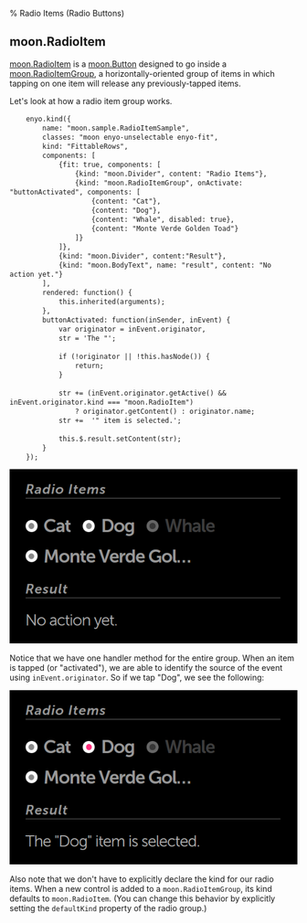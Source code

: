 % Radio Items (Radio Buttons)

## moon.RadioItem

[moon.RadioItem](../../api.html#moon.RadioItem) is a
[moon.Button](../../api.html#moon.Button) designed to go inside a
[moon.RadioItemGroup](../../api.html#moon.RadioItemGroup), a
horizontally-oriented group of items in which tapping on one item will release
any previously-tapped items.

Let's look at how a radio item group works.

        enyo.kind({
            name: "moon.sample.RadioItemSample",
            classes: "moon enyo-unselectable enyo-fit",
            kind: "FittableRows",
            components: [
                {fit: true, components: [
                    {kind: "moon.Divider", content: "Radio Items"},
                    {kind: "moon.RadioItemGroup", onActivate: "buttonActivated", components: [
                        {content: "Cat"},
                        {content: "Dog"},
                        {content: "Whale", disabled: true},
                        {content: "Monte Verde Golden Toad"}
                    ]}
                ]},
                {kind: "moon.Divider", content:"Result"},
                {kind: "moon.BodyText", name: "result", content: "No action yet."}
            ],
            rendered: function() {
                this.inherited(arguments);
            },
            buttonActivated: function(inSender, inEvent) {
                var originator = inEvent.originator,
                str = 'The "';
 
                if (!originator || !this.hasNode()) {
                    return;
                }

                str += (inEvent.originator.getActive() && inEvent.originator.kind === "moon.RadioItem")
                    ? originator.getContent() : originator.name;
                str +=  '" item is selected.';

                this.$.result.setContent(str);
            }
        });

![_Radio Item Group With Nothing Selected_](../../assets/radio-item-group-no-selection.png)

Notice that we have one handler method for the entire group.  When an item is
tapped (or "activated"), we are able to identify the source of the event using
`inEvent.originator`.  So if we tap "Dog", we see the following:

![](../../assets/radio-item-group-with-selection.png)

Also note that we don't have to explicitly declare the kind for our radio items.
When a new control is added to a `moon.RadioItemGroup`, its kind defaults to
`moon.RadioItem`.  (You can change this behavior by explicitly setting the
`defaultKind` property of the radio group.)
